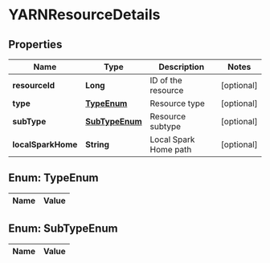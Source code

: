 
# YARNResourceDetails

## Properties
Name | Type | Description | Notes
------------ | ------------- | ------------- | -------------
**resourceId** | **Long** | ID of the resource |  [optional]
**type** | [**TypeEnum**](#TypeEnum) | Resource type |  [optional]
**subType** | [**SubTypeEnum**](#SubTypeEnum) | Resource subtype |  [optional]
**localSparkHome** | **String** | Local Spark Home path |  [optional]


<a name="TypeEnum"></a>
## Enum: TypeEnum
Name | Value
---- | -----


<a name="SubTypeEnum"></a>
## Enum: SubTypeEnum
Name | Value
---- | -----



